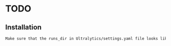 # TODO


## Installation

```bash
Make sure that the runs_dir in Ultralytics/settings.yaml file looks like this: "runs_dir: ../runs"
```

